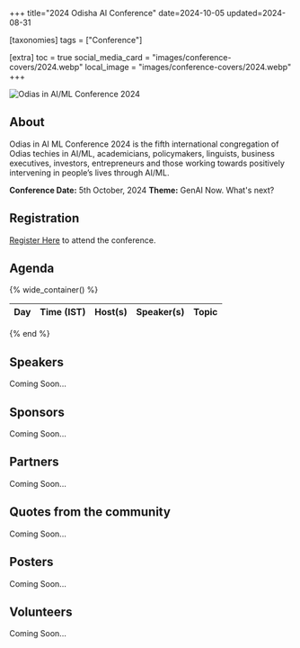 +++
title="2024 Odisha AI Conference"
date=2024-10-05
updated=2024-08-31

[taxonomies]
tags = ["Conference"]

[extra]
toc = true
social_media_card = "images/conference-covers/2024.webp"
local_image = "images/conference-covers/2024.webp"
+++

![Odias in AI/ML Conference 2024](/images/conference-covers/2024.webp)

## About

Odias in AI ML Conference 2024 is the fifth international congregation of Odias techies in AI/ML, academicians, policymakers, linguists, business executives, investors, entrepreneurs and those working towards positively intervening in people’s lives through AI/ML.

**Conference Date:** 5th October, 2024
**Theme:** GenAI Now. What's next?

## Registration

[Register Here](https://www.explarax.com/event/odishaaiconference2024/overview) to attend the conference.

## Agenda

{% wide_container() %}

| Day | Time (IST) | Host(s) | Speaker(s) | Topic | 
|:---:|:---:|:---:|:---:|:---:|

{% end %}

## Speakers

Coming Soon...

## Sponsors

Coming Soon...

## Partners

Coming Soon...

## Quotes from the community

Coming Soon...

## Posters

Coming Soon...

## Volunteers

Coming Soon...
